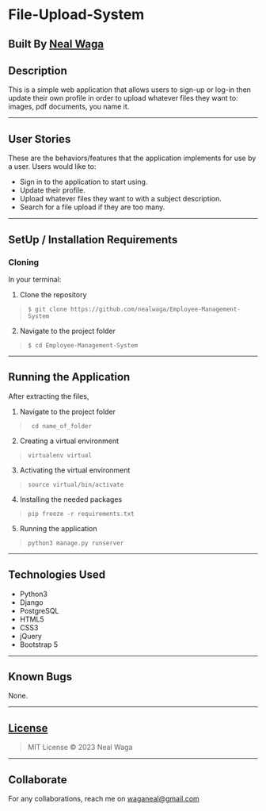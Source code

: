 # File-Upload-System

## Built By [Neal Waga](https://github.com/nealwaga/)

## Description
This is a simple web application that allows users to sign-up or log-in then update their own profile in order to upload whatever files they want to: images, pdf documents, you name it.

***

## User Stories
These are the behaviors/features that the application implements for use by a user.
Users would like to:
* Sign in to the application to start using.
* Update their profile.
* Upload whatever files they want to with a subject description.
* Search for a file upload if they are too many.
***

## SetUp / Installation Requirements
### Cloning
In your terminal:
1. Clone the repository
>``$ git clone https://github.com/nealwaga/Employee-Management-System``
2. Navigate to the project folder
>``$ cd Employee-Management-System``
---
## Running the Application
After extracting the files, 
1. Navigate to the project folder
>`` cd name_of_folder`` 
2. Creating a virtual environment
>``virtualenv virtual``
3. Activating the virtual environment
>``source virtual/bin/activate``
4. Installing the needed packages
>``pip freeze -r requirements.txt``
5. Running the application
>``python3 manage.py runserver``
***

## Technologies Used
* Python3
* Django
* PostgreSQL
* HTML5  
* CSS3
* jQuery
* Bootstrap 5
***

## Known Bugs
None.
***

## [License](https://github.com/nealwaga/Employee-Management-System/blob/master/LICENSE)
> MIT License &copy; 2023 Neal Waga
***

## Collaborate
For any collaborations, reach me on waganeal@gmail.com